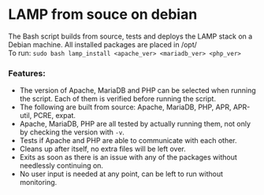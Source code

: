 # LAMP from souce on debian

The Bash script builds from source, tests and deploys the LAMP stack on a Debian machine. All installed packages are placed in /opt/ <br>
To run: `sudo bash lamp_install <apache_ver> <mariadb_ver> <php_ver>`

### Features:
- The version of Apache, MariaDB and PHP can be selected when running the script. Each of them is verified before running the script.
- The following are built from source: Apache, MariaDB, PHP, APR, APR-util, PCRE, expat.
- Apache, MariaDB, PHP are all tested by actually running them, not only by checking the version with `-v`.
- Tests if Apache and PHP are able to communicate with each other.
- Cleans up after itself, no extra files will be left over.
- Exits as soon as there is an issue with any of the packages without needlessly continuing on.
- No user input is needed at any point, can be left to run without monitoring.
